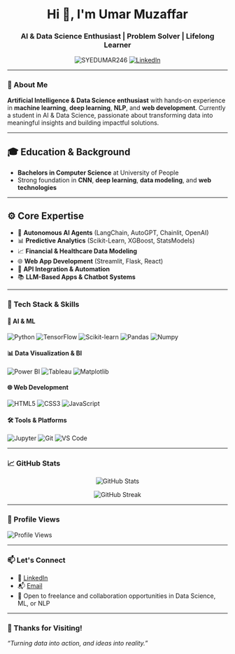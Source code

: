 <h1 align="center">Hi 👋, I'm Umar Muzaffar</h1>
<h3 align="center">AI & Data Science Enthusiast | Problem Solver | Lifelong Learner</h3>

<p align="center">
  <img src="https://komarev.com/ghpvc/?username=SYEDUMAR246&label=Profile%20views&color=0e75b6&style=flat" alt="SYEDUMAR246" />
  <a href="https://linkedin.com/in/umar-muzaffar-data-scientist" target="_blank">
    <img src="https://img.shields.io/badge/LinkedIn-blue?style=flat&logo=linkedin" alt="LinkedIn" />
  </a>
  <a href="mailto:mumar1810muzaffar@gmail.com>
    <img src="https://img.shields.io/badge/Email-D14836?style=flat&logo=gmail&logoColor=white" alt="Email" />
  </a>
</p>

---

### 🧠 About Me

**Artificial Intelligence & Data Science enthusiast** with hands‑on experience in **machine learning**, **deep learning**, **NLP**, and **web development**. Currently a student in AI & Data Science, passionate about transforming data into meaningful insights and building impactful solutions.

---

## 🎓 Education & Background

- **Bachelors in Computer Science** at University of People
- Strong foundation in **CNN**, **deep learning**, **data modeling**, and **web technologies**


---

## ⚙️ Core Expertise

- 🤖 **Autonomous AI Agents** (LangChain, AutoGPT, Chainlit, OpenAI)
- 📊 **Predictive Analytics** (Scikit-Learn, XGBoost, StatsModels)
- 📈 **Financial & Healthcare Data Modeling**
- 🌐 **Web App Development** (Streamlit, Flask, React)
- 🔗 **API Integration & Automation**
- 📚 **LLM-Based Apps & Chatbot Systems**

---

### 🚀 Tech Stack & Skills

#### 🧠 AI & ML
![Python](https://img.shields.io/badge/Python-3670A0?style=for-the-badge&logo=python&logoColor=fff)
![TensorFlow](https://img.shields.io/badge/TensorFlow-FF6F00?style=for-the-badge&logo=TensorFlow&logoColor=white)
![Scikit-learn](https://img.shields.io/badge/Scikit--learn-F7931E?style=for-the-badge&logo=scikit-learn&logoColor=white)
![Pandas](https://img.shields.io/badge/Pandas-150458?style=for-the-badge&logo=pandas)
![Numpy](https://img.shields.io/badge/Numpy-013243?style=for-the-badge&logo=numpy)

#### 📊 Data Visualization & BI
![Power BI](https://img.shields.io/badge/Power%20BI-F2C811?style=for-the-badge&logo=powerbi&logoColor=000)
![Tableau](https://img.shields.io/badge/Tableau-E97627?style=for-the-badge&logo=tableau&logoColor=white)
![Matplotlib](https://img.shields.io/badge/Matplotlib-11557C?style=for-the-badge)

#### 🌐 Web Development
![HTML5](https://img.shields.io/badge/HTML5-E34F26?style=for-the-badge&logo=html5)
![CSS3](https://img.shields.io/badge/CSS3-1572B6?style=for-the-badge&logo=css3)
![JavaScript](https://img.shields.io/badge/JavaScript-F7DF1E?style=for-the-badge&logo=javascript)

#### 🛠 Tools & Platforms
![Jupyter](https://img.shields.io/badge/Jupyter-F37626?style=for-the-badge&logo=jupyter)
![Git](https://img.shields.io/badge/Git-F05032?style=for-the-badge&logo=git)
![VS Code](https://img.shields.io/badge/VSCode-007ACC?style=for-the-badge&logo=visual-studio-code)


---

### 📈 GitHub Stats

<p align="center">
  <img src="https://github-readme-stats.vercel.app/api?username=hoorain17&show_icons=true&theme=radical" alt="GitHub Stats" />
</p>
<p align="center">
  <img src="https://github-readme-streak-stats.herokuapp.com/?user=hoorain17&theme=radical" alt="GitHub Streak" />
</p>

---


### 👀 Profile Views

![Profile Views](https://komarev.com/ghpvc/?username=hoorain17&color=blue&style=flat-square)

---

### 📫 Let's Connect

- 💼 [LinkedIn](https://www.linkedin.com/in/umar-muzaffar-data-scientist/)
- 📬 [Email](mumar1810muzaffar@gmail.com)
- 🌱 Open to freelance and collaboration opportunities in Data Science, ML, or NLP

---

### 🙏 Thanks for Visiting!

_“Turning data into action, and ideas into reality.”_

